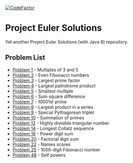 [![CodeFactor](https://www.codefactor.io/repository/github/oguzozkeroglu/project-euler-solutions/badge)](https://www.codefactor.io/repository/github/oguzozkeroglu/project-euler-solutions)

# Project Euler Solutions
Yet another Project Euler Solutions (with Java 8) repository.<br />

## Problem List
* [Problem 1](https://github.com/OguzOzkeroglu/project-euler-solutions/blob/master/src/main/java/com/foo/projecteuler/Problem001.java) - Multiples of 3 and 5
* [Problem 2](https://github.com/OguzOzkeroglu/project-euler-solutions/blob/master/src/main/java/com/foo/projecteuler/Problem002.java) - Even Fibonacci numbers
* [Problem 3](https://github.com/OguzOzkeroglu/project-euler-solutions/blob/master/src/main/java/com/foo/projecteuler/Problem003.java) - Largest prime factor
* [Problem 4](https://github.com/OguzOzkeroglu/project-euler-solutions/blob/master/src/main/java/com/foo/projecteuler/Problem004.java) - Largest palindrome product
* [Problem 5](https://github.com/OguzOzkeroglu/project-euler-solutions/blob/master/src/main/java/com/foo/projecteuler/Problem005.java) - Smallest multiple
* [Problem 6](https://github.com/OguzOzkeroglu/project-euler-solutions/blob/master/src/main/java/com/foo/projecteuler/Problem006.java) - Sum square difference
* [Problem 7](https://github.com/OguzOzkeroglu/project-euler-solutions/blob/master/src/main/java/com/foo/projecteuler/Problem007.java) - 10001st prime
* [Problem 8](https://github.com/OguzOzkeroglu/project-euler-solutions/blob/master/src/main/java/com/foo/projecteuler/Problem008.java) - Largest product in a series
* [Problem 9](https://github.com/OguzOzkeroglu/project-euler-solutions/blob/master/src/main/java/com/foo/projecteuler/Problem009.java) - Special Pythagorean triplet
* [Problem 10](https://github.com/OguzOzkeroglu/project-euler-solutions/blob/master/src/main/java/com/foo/projecteuler/Problem010.java) - Summation of primes
* [Problem 12](https://github.com/OguzOzkeroglu/project-euler-solutions/blob/master/src/main/java/com/foo/projecteuler/Problem012.java) - Highly divisible triangular number
* [Problem 14](https://github.com/OguzOzkeroglu/project-euler-solutions/blob/master/src/main/java/com/foo/projecteuler/Problem014.java) - Longest Collatz sequence
* [Problem 16](https://github.com/OguzOzkeroglu/project-euler-solutions/blob/master/src/main/java/com/foo/projecteuler/Problem016.java) - Power digit sum
* [Problem 20](https://github.com/OguzOzkeroglu/project-euler-solutions/blob/master/src/main/java/com/foo/projecteuler/Problem020.java) - Factorial digit sum
* [Problem 22](https://github.com/OguzOzkeroglu/project-euler-solutions/blob/master/src/main/java/com/foo/projecteuler/Problem022.java) - Names scores
* [Problem 25](https://github.com/OguzOzkeroglu/project-euler-solutions/blob/master/src/main/java/com/foo/projecteuler/Problem025.java) - 1000-digit Fibonacci number
* [Problem 48](https://github.com/OguzOzkeroglu/project-euler-solutions/blob/master/src/main/java/com/foo/projecteuler/Problem048.java) - Self powers
